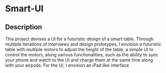 # Smart-UI

## Description

This project devises a UI for a futuristic design of a smart table. Through multiple iterations of interviews and design prototypes, I envision a futuristic table with multiple motors to adjust the height of the table, a simple UI to control the motors, along various functionalities, such as the ability to sync your phone and watch to the UI and charge them at the same time along with your airpods. For the UI, I envision an iPad like interface
